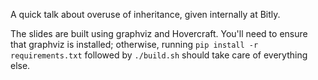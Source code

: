 A quick talk about overuse of inheritance, given internally at Bitly.

The slides are built using graphviz and Hovercraft.
You'll need to ensure that graphviz is installed; otherwise,
running `pip install -r requirements.txt`
followed by `./build.sh` should take care of everything else.
